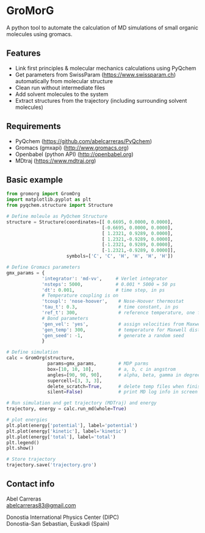 GroMorG
=======

A python tool to automate the calculation of MD simulations of small organic molecules using gromacs.

Features
--------
- Link first principles & molecular mechanics calculations using PyQchem
- Get parameters from SwissParam (https://www.swissparam.ch) automatically from molecular structure
- Clean run without intermediate files
- Add solvent molecules to the system
- Extract structures from the trajectory (including surrounding solvent molecules)

Requirements
------------
- PyQchem (https://github.com/abelcarreras/PyQchem)
- Gromacs (gmxapi) (http://www.gromacs.org)
- Openbabel (python API) (http://openbabel.org)
- MDtraj (https://www.mdtraj.org)

Basic example
-------------
```python
from gromorg import GromOrg
import matplotlib.pyplot as plt
from pyqchem.structure import Structure

# Define moleule as PyQchem Structure
structure = Structure(coordinates=[[ 0.6695, 0.0000, 0.0000],
                                   [-0.6695, 0.0000, 0.0000],
                                   [ 1.2321, 0.9289, 0.0000],
                                   [ 1.2321,-0.9289, 0.0000],
                                   [-1.2321, 0.9289, 0.0000],
                                   [-1.2321,-0.9289, 0.0000]],
                      symbols=['C', 'C', 'H', 'H', 'H', 'H'])

# Define Gromacs parameters
gmx_params = {
             'integrator': 'md-vv',     # Verlet integrator
             'nsteps': 5000,            # 0.001 * 5000 = 50 ps
             'dt': 0.001,               # time step, in ps
             # Temperature coupling is on
             'tcoupl': 'nose-hoover',    # Nose-Hoover thermostat
             'tau_t': 0.3,               # time constant, in ps
             'ref_t': 300,               # reference temperature, one for each group, in K
             # Bond parameters
             'gen_vel': 'yes',           # assign velocities from Maxwell distributio
             'gen_temp': 300,            # temperature for Maxwell distribution
             'gen_seed': -1,             # generate a random seed
             }

# Define simulation
calc = GromOrg(structure, 
               params=gmx_params,        # MDP parms 
               box=[10, 10, 10],         # a, b, c in angstrom
               angles=[90, 90, 90],      # alpha, beta, gamma in degree
               supercell=[3, 3, 3],
               delete_scratch=True,      # delete temp files when finished
               silent=False)             # print MD log info in screen

# Run simulation and get trajectory (MDTraj) and energy
trajectory, energy = calc.run_md(whole=True) 

# plot energies
plt.plot(energy['potential'], label='potential')
plt.plot(energy['kinetic'], label='kinetic')
plt.plot(energy['total'], label='total')
plt.legend()
plt.show()

# Store trajectory
trajectory.save('trajectory.gro')
```

Contact info
------------
Abel Carreras  
abelcarreras83@gmail.com

Donostia International Physics Center (DIPC)  
Donostia-San Sebastian, Euskadi (Spain)
